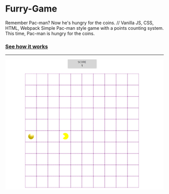 # Furry-Game
Remember Pac-man? Now he's hungry for the coins.
// Vanilla JS, CSS, HTML, Webpack
Simple Pac-man style game with a points counting system. This time, Pac-man is hungry for the coins.
### [See how it works](https://nataliagrudzien.github.io/Furry-Game/) ###
-----------------------------------------------
<img alt="Furry" src="images/Furry_preview.png">

